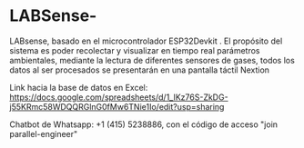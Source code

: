 # LABSense-
LABsense, basado en el microcontrolador ESP32Devkit . El propósito del sistema es poder recolectar y visualizar en tiempo real parámetros ambientales, mediante la lectura de diferentes sensores de gases, todos los datos al ser procesados se presentarán en una pantalla táctil Nextion 

Link hacia la base de datos en Excel: https://docs.google.com/spreadsheets/d/1_IKz76S-ZkDG-j55KRmc58WDQQRGlnG0fMw6TNie1Io/edit?usp=sharing

Chatbot de Whatsapp: +1 (415) 5238886, con el código de acceso "join parallel-engineer"
